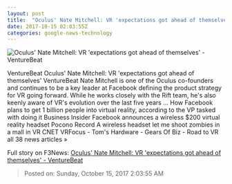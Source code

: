 ```yaml
---
layout: post
title:  "Oculus' Nate Mitchell: VR 'expectations got ahead of themselves' - VentureBeat"
date: 2017-10-15 02:03:55Z
categories: google-news-technology
---
```


![Oculus' Nate Mitchell: VR 'expectations got ahead of themselves' - VentureBeat](https://venturebeat.com/wp-content/uploads/2017/10/gap-of-disappointment-unity.jpg?fit=780%2C384&strip=all)

VentureBeat Oculus' Nate Mitchell: VR 'expectations got ahead of themselves' VentureBeat Nate Mitchell is one of the Oculus co-founders and continues to be a key leader at Facebook defining the product strategy for VR going forward. While he works closely with the Rift team, he's also keenly aware of VR's evolution over the last five years ... How Facebook plans to get 1 billion people into virtual reality, according to the VP tasked with doing it Business Insider Facebook announces a wireless $200 virtual reality headset Pocono Record A wireless headset let me shoot zombies in a mall in VR CNET VRFocus - Tom's Hardware - Gears Of Biz - Road to VR all 38 news articles »


Full story on F3News: [Oculus' Nate Mitchell: VR 'expectations got ahead of themselves' - VentureBeat](http://www.f3nws.com/n/SRDZa)

> Posted on: Sunday, October 15, 2017 2:03:55 AM
